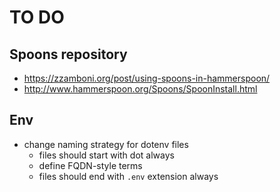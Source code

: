 # TO DO

## Spoons repository

- <https://zzamboni.org/post/using-spoons-in-hammerspoon/>
- <http://www.hammerspoon.org/Spoons/SpoonInstall.html>

## Env

- change naming strategy for dotenv files
  - files should start with dot always
  - define FQDN-style terms
  - files should end with `.env` extension always
